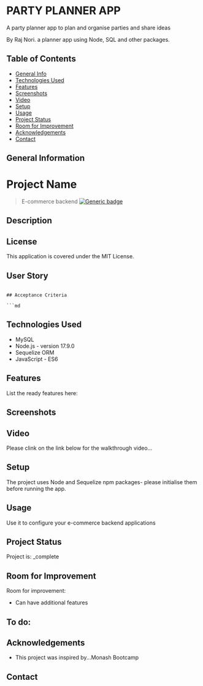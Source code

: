 
# PARTY PLANNER APP
A party planner app to plan and organise parties and share ideas

By Raj Nori. a planner app using Node, SQL and other packages.


## Table of Contents
* [General Info](#general-information)
* [Technologies Used](#technologies-used)
* [Features](#features)
* [Screenshots](#screenshots)
* [Video](#Video-walkthrough)
* [Setup](#setup)
* [Usage](#usage)
* [Project Status](#project-status)
* [Room for Improvement](#room-for-improvement)
* [Acknowledgements](#acknowledgements)
* [Contact](#contact)



## General Information


# Project Name

> E-commerce backend
[![Generic badge](https://img.shields.io/badge/License-MIT-yellowgreen.svg)](https://shields.io/)

## Description


## License
This application is covered under the MIT License.

## User Story


```

## Acceptance Criteria

```md

```


## Technologies Used
- MySQL
- Node.js - version 17.9.0
- Sequelize ORM
- JavaScript - ES6



## Features
List the ready features here:




## Screenshots

## Video
Please clink on the link below for the walkthrough video...<br />


## Setup
The project uses Node and Sequelize npm packages- please initialise them before running the app.


## Usage
Use it to configure your e-commerce backend applications 


## Project Status
Project is: _complete

## Room for Improvement

Room for improvement:
- Can have additional features 

To do:
- 


## Acknowledgements
- This project was inspired by...Monash Bootcamp



## Contact

